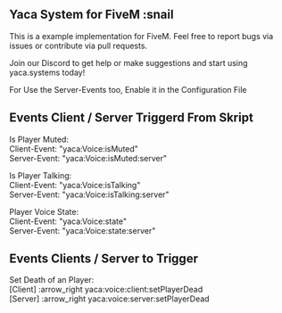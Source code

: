 ## Yaca System for FiveM :snail

This is a example implementation for FiveM. Feel free to report bugs via issues or contribute via pull requests.

Join our Discord to get help or make suggestions and start using yaca.systems today!


For Use the Server-Events too, Enable it in the Configuration File

## Events Client / Server Triggerd From Skript

Is Player Muted: <br />
Client-Event: "yaca:Voice:isMuted" <br />
Server-Event: "yaca:Voice:isMuted:server" <br />

Is Player Talking: <br />
Client-Event: "yaca:Voice:isTalking" <br />
Server-Event: "yaca:Voice:isTalking:server" <br />

Player Voice State: <br />
Client-Event: "yaca:Voice:state" <br />
Server-Event: "yaca:Voice:state:server" <br />


## Events Clients / Server to Trigger

Set Death of an Player: <br />
[Client] :arrow_right yaca:voice:client:setPlayerDead <br />
[Server] :arrow_right yaca:voice:server:setPlayerDead

